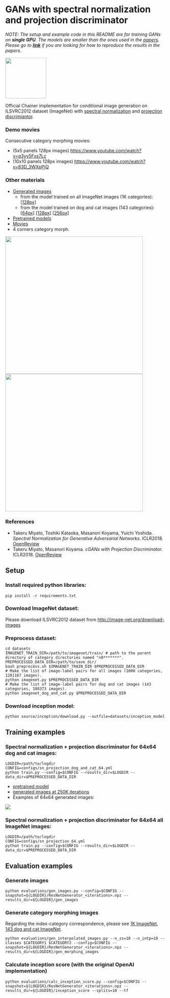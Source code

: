 [//]: <links>
[sngans]: https://openreview.net/forum?id=B1QRgziT-
[pcgans]: https://openreview.net/forum?id=ByS1VpgRZ

# GANs with spectral normalization and projection discriminator
*NOTE: The setup and example code in this README are for training GANs on **single GPU**.*
*The models are smaller than the ones used in the [papers](https://github.com/pfnet-research/sngan_projection/#references).*
*Please go to [**link**](https://github.com/pfnet-research/sngan_projection/blob/master/README_paper.md) if you are looking for how to reproduce the results in the papers.* 

<img src="https://github.com/pfnet-research/sngan_projection/blob/master/demo/dog_and_cat_1x1_long.gif" width="128">

Official Chainer implementation for conditional image generation on ILSVRC2012 dataset (ImageNet) with [spectral normalization][sngans] and [projection discrimiantor][pcgans]. 

### Demo movies

Consecutive category morphing movies:
- (5x5 panels 128px images) https://www.youtube.com/watch?v=q3yy5Fxs7Lc  
- (10x10 panels 128px images) https://www.youtube.com/watch?v=83D_3WXpPjQ

### Other materials
- [Generated images](https://drive.google.com/drive/folders/1ZzQctZ-loDf9wHJHX90xNN02-_BCYtB-?usp=sharing)
  - from the model trained on all ImageNet images (1K categories): [[128px]](https://drive.google.com/drive/folders/1Mr-fYW0-9QbwKYlIaiFUtgcN6n9qhY8l?usp=sharing)
  - from the model trained on dog and cat images (143 categories): [[64px]](https://drive.google.com/drive/folders/1RVJCDrSSHaoHKiSP9iCaiiimQoq42rQu?usp=sharing) [[128px]](https://drive.google.com/drive/folders/1yA3xWJqWRvhnhkvJsKF3Xbb-2LO4JrJw?usp=sharing) [[256px]](https://drive.google.com/drive/folders/1ejixDbK5gMtuPltr8kY_dIqMwsqGzt6a?usp=sharing)
- [Pretrained models](https://drive.google.com/drive/folders/1xZoL48uFOCnTxNGdknEYqE5YX0ZyoUej?usp=sharing)
- [Movies](https://drive.google.com/drive/folders/1yhV8_VbOcs2rkiMTstO4RHqp4YRnzg6c?usp=sharing)
- 4 corners category morph.

<img src="https://github.com/pfnet-research/sngan_projection/blob/master/demo/interpolated_images_4.png" width="432"> <img src="https://github.com/pfnet-research/sngan_projection/blob/master/demo/interpolated_images_24.png" width="432">

### References
- Takeru Miyato, Toshiki Kataoka, Masanori Koyama, Yuichi Yoshida. *Spectral Normalization for Generative Adversarial Networks*. ICLR2018. [OpenReview][sngans]
- Takeru Miyato, Masanori Koyama. *cGANs with Projection Discriminator*. ICLR2018. [OpenReview][pcgans]

## Setup

### Install required python libraries:

`pip install -r requirements.txt`
### Download ImageNet dataset:
Please download ILSVRC2012 dataset from http://image-net.org/download-images

### Preprocess dataset:
```
cd datasets
IMAGENET_TRAIN_DIR=/path/to/imagenet/train/ # path to the parent directory of category directories named "n0*******".
PREPROCESSED_DATA_DIR=/path/to/save_dir/
bash preprocess.sh $IMAGENET_TRAIN_DIR $PREPROCESSED_DATA_DIR
# Make the list of image-label pairs for all images (1000 categories, 1281167 images).
python imagenet.py $PREPROCESSED_DATA_DIR
# Make the list of image-label pairs for dog and cat images (143 categories, 180373 images). 
python imagenet_dog_and_cat.py $PREPROCESSED_DATA_DIR
```
### Download inception model: 

`python source/inception/download.py --outfile=datasets/inception_model`

## Training examples

### Spectral normalization + projection discriminator for 64x64 dog and cat images:
```
LOGDIR=/path/to/logdir
CONFIG=configs/sn_projection_dog_and_cat_64.yml
python train.py --config=$CONFIG --results_dir=$LOGDIR --data_dir=$PREPROCESSED_DATA_DIR
```
- [pretrained model](https://drive.google.com/drive/folders/1KfhQo84fvWUtYQlRVAWf0nswf6X1nawh?usp=sharing)
- [generated images at 250K iterations](https://drive.google.com/drive/u/1/folders/1RVJCDrSSHaoHKiSP9iCaiiimQoq42rQu)
- Examples of 64x64 generated images:
<img src="https://github.com/pfnet-research/sngan_projection/blob/master/demo/images_dog_and_cat_64.jpg">

### Spectral normalization + projection discriminator for 64x64 all ImageNet images:
```
LOGDIR=/path/to/logdir
CONFIG=configs/sn_projection_64.yml
python train.py --config=$CONFIG --results_dir=$LOGDIR --data_dir=$PREPROCESSED_DATA_DIR
```

## Evaluation examples
### Generate images
```
python evaluations/gen_images.py --config=$CONFIG --snapshot=${LOGDIR}/ResNetGenerator_<iterations>.npz --results_dir=${LOGDIR}/gen_images
```

### Generate category morphing images
Regarding the index-category correspondence, please see [1K ImageNet](https://drive.google.com/drive/u/1/folders/1Mr-fYW0-9QbwKYlIaiFUtgcN6n9qhY8l), [143 dog and cat ImageNet](https://drive.google.com/drive/u/1/folders/1yA3xWJqWRvhnhkvJsKF3Xbb-2LO4JrJw).
```
python evaluations/gen_interpolated_images.py --n_zs=10 --n_intp=10 --classes $CATEGORY1 $CATEGORY2 --config=$CONFIG --snapshot=${LOGDIR}/ResNetGenerator_<iterations>.npz --results_dir=${LOGDIR}/gen_morphing_images
```


### Calculate inception score (with the original OpenAI implementation)
```
python evaluations/calc_inception_score.py --config=$CONFIG --snapshot=${LOGDIR}/ResNetGenerator_<iterations>.npz --results_dir=${LOGDIR}/inception_score --splits=10 --tf
```




